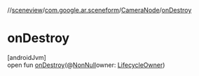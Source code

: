 //[sceneview](../../../index.md)/[com.google.ar.sceneform](../index.md)/[CameraNode](index.md)/[onDestroy](on-destroy.md)

# onDestroy

[androidJvm]\
open fun [onDestroy](on-destroy.md)(@[NonNull](https://developer.android.com/reference/kotlin/androidx/annotation/NonNull.html)owner: [LifecycleOwner](https://developer.android.com/reference/kotlin/androidx/lifecycle/LifecycleOwner.html))

